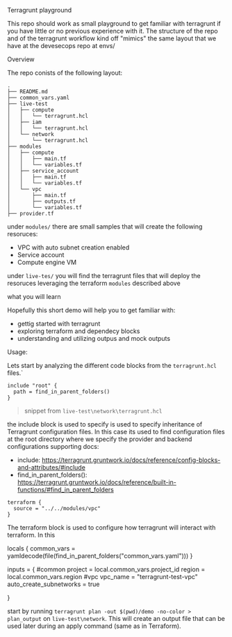 Terragrunt playground

This repo should work as small playground to get familiar with terragrunt if you have little or no previous experience with it. 
The structure of the repo and of the terragrunt workflow kind off "mimics" the same layout that we have at the devesecops repo at envs/

Overview

The repo conists of the following layout:

```console
.
├── README.md
├── common_vars.yaml
├── live-test
│   ├── compute
│   │   └── terragrunt.hcl
│   ├── iam
│   │   └── terragrunt.hcl
│   └── network
│       └── terragrunt.hcl
├── modules
│   ├── compute
│   │   ├── main.tf
│   │   └── variables.tf
│   ├── service_account
│   │   ├── main.tf
│   │   └── variables.tf
│   └── vpc
│       ├── main.tf
│       ├── outputs.tf
│       └── variables.tf
├── provider.tf
```

under `modules/` there are small samples that will create the following resoruces:
- VPC with auto subnet creation enabled
- Service account
- Compute engine VM

under `live-tes/` you will find the terragrunt files that will deploy the resoruces leveraging the terraform `modules` described above

what you will learn

Hopefully this short demo will help you to get familiar with:
- gettig started with terragrunt 
- exploring terraform and dependecy blocks 
- understanding and utilizing outpus and mock outputs

Usage:

Lets start by analyzing the different code blocks from the `terragrunt.hcl` files.` 

```console
include "root" {
  path = find_in_parent_folders()
}
```
>snippet from `live-test\network\terragrunt.hcl`

the include block is used to specify is used to specify inheritance of Terragrunt configuration files. In this case its used to find configuration files at the root directory where we specify the provider and backend configurations
supporting docs:
- include: https://terragrunt.gruntwork.io/docs/reference/config-blocks-and-attributes/#include
- find_in_parent_folders(): https://terragrunt.gruntwork.io/docs/reference/built-in-functions/#find_in_parent_folders

```console
terraform {
  source = "../../modules/vpc"
}
```
The terraform block is used to configure how terragrunt will interact with terraform. In this 

locals {
  common_vars = yamldecode(file(find_in_parent_folders("common_vars.yaml")))
}

inputs = {
  #common
  project = local.common_vars.project_id
  region  = local.common_vars.region
  #vpc
  vpc_name                = "terragrunt-test-vpc"
  auto_create_subnetworks = true

}


start by running `terragrunt plan -out $(pwd)/demo -no-color > plan_output` on `live-test\network`. This will create an output file that can be used later during an apply command (same as in Terraform).